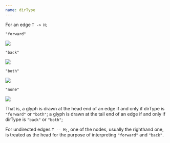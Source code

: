 ```yaml
---
name: dirType
---
```

For an edge `T -> H;`

`"forward"`

<IMG SRC="forward.gif">

`"back"`

<IMG SRC="back.gif">

`"both"`

<IMG SRC="both.gif">

`"none"`

<IMG SRC="nohead.gif">

That is, a glyph is drawn at the head end of an edge if and only
if dirType is `"forward"` or `"both"`;
a glyph is drawn at the tail end of an edge if and only
if dirType is `"back"` or `"both"`;

For undirected edges `T -- H;`, one of the nodes, usually
the righthand one, is treated as the head for the purpose of
interpreting `"forward"` and `"back"`.
